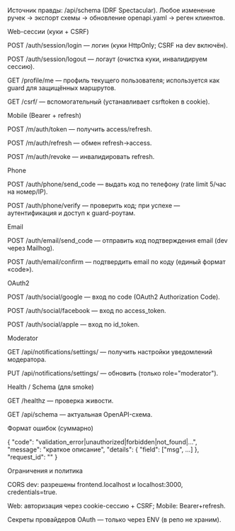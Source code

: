 Источник правды: /api/schema (DRF Spectacular). Любое изменение ручек → экспорт схемы → обновление openapi.yaml → реген клиентов.

Web-сессии (куки + CSRF)

POST /auth/session/login — логин (куки HttpOnly; CSRF на dev включён).

POST /auth/session/logout — логаут (очистка куки, инвалидируем сессию).

GET  /profile/me — профиль текущего пользователя; используется как guard для защищённых маршрутов.

GET  /csrf/ — вспомогательный (устанавливает csrftoken в cookie).

Mobile (Bearer + refresh)

POST /m/auth/token — получить access/refresh.

POST /m/auth/refresh — обмен refresh→access.

POST /m/auth/revoke — инвалидировать refresh.

Phone

POST /auth/phone/send_code — выдать код по телефону (rate limit 5/час на номер/IP).

POST /auth/phone/verify — проверить код; при успехе — аутентификация и доступ к guard-роутам.

Email

POST /auth/email/send_code — отправить код подтверждения email (dev через Mailhog).

POST /auth/email/confirm — подтвердить email по коду (единый формат «code»).

OAuth2

POST /auth/social/google   — вход по code (OAuth2 Authorization Code).

POST /auth/social/facebook — вход по access_token.

POST /auth/social/apple    — вход по id_token.

Moderator

GET  /api/notifications/settings/ — получить настройки уведомлений модератора.

PUT  /api/notifications/settings/ — обновить (только role="moderator").

Health / Schema (для smoke)

GET /healthz — проверка живости.

GET /api/schema — актуальная OpenAPI-схема.

Формат ошибок (суммарно)

{
  "code": "validation_error|unauthorized|forbidden|not_found|...",
  "message": "краткое описание",
  "details": { "field": ["msg", ...] },
  "request_id": "<uuid>"
}

Ограничения и политика

CORS dev: разрешены frontend.localhost и localhost:3000, credentials=true.

Web: авторизация через cookie-сессию + CSRF; Mobile: Bearer+refresh.

Секреты провайдеров OAuth — только через ENV (в репо не храним).
